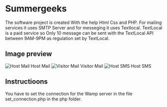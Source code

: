# Summergeeks

The software project is created With the help Html Css and PHP.
For mailing services it uses SMTP Server and for messeging it uses Textlocal.
TextLocal is a paid service so Only 10 message can be sent with the TextLocal API between 9AM-9PM as regulation set by TextLocal.

## Image preview

![Host Mail](https://github.com/rajdeep2898/summergeeks/blob/master/img/Host%20mail.jpeg=100x50)
Host Mail
![Visitor Mail](https://github.com/rajdeep2898/summergeeks/blob/master/img/visitor%20mail.jpeg=100x50)
Visitor Mail
![Host SMS](https://github.com/rajdeep2898/summergeeks/blob/master/img/Host%20sms.jpeg=100x50)
Host SMS

## Instructioons

You have to set the connection for the Wamp server in the file set_connection.php in the php folder.